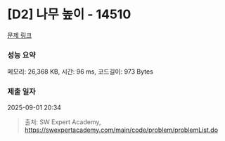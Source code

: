 # [D2] 나무 높이 - 14510 

[문제 링크](https://swexpertacademy.com/main/code/problem/problemDetail.do?contestProbId=AYFofW8qpXYDFAR4) 

### 성능 요약

메모리: 26,368 KB, 시간: 96 ms, 코드길이: 973 Bytes

### 제출 일자

2025-09-01 20:34



> 출처: SW Expert Academy, https://swexpertacademy.com/main/code/problem/problemList.do